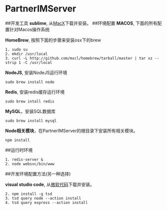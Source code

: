 # PartnerIMServer
##开发工具
**sublime**, 从[MacX](http://www.macx.cn)下载并安装。
##环境配置
**MACOS**, 下面的所有配置针对Macos操作系统

**HomeBrew**, 按照下面的步骤来安装osx下的brew

	1. sudo su
	2. mkdir /usr/local
	3. curl -L http://github.com/mxcl/homebrew/tarball/master | tar xz --strip 1 -C /usr/local

**NodeJS**, 安装NodeJS运行环境
	
	sudo brew install node
	
**Redis**, 安装redis缓存运行环境

	sudo brew intall redis

**MySQL**，安装SQL数据库

	sudo brew install mysql
**Node相关模块**，在PartnerIMServer的根目录下安装所有相关模块。
	
	npm install

##运行时环境

	1. redis-server &
	2. node websvc/bin/www
	
	
	
	
	
	
	

##开发环境配置方法(另一种选择)

**visual studio code**, 从[微软代码](http://code.visualstudio.com)下载并安装。

	2. npm install -g tsd
	3. tsd query node --action install
	4. tsd query express --action install
